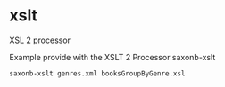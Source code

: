 # xslt

XSL 2 processor

Example provide with the XSLT 2 Processor saxonb-xslt
```
saxonb-xslt genres.xml booksGroupByGenre.xsl 

```
